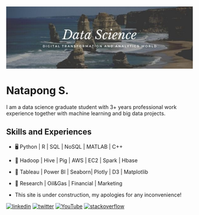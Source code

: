 ![](https://github.com/iamnatapong55/iamnatapong55/blob/main/Banner.jpg)

# Natapong S.
I am a data science graduate student with 3+ years professional work experience together with machine learning and big data projects.

## Skills and Experiences
* 🖥 Python | R | SQL | NoSQL | MATLAB | C++
* 💾 Hadoop | Hive | Pig | AWS | EC2 | Spark | Hbase
* 🌅 Tableau | Power BI | Seaborn| Plotly | D3 | Matplotlib
* 🧰 Research | Oil&Gas | Financial | Marketing

* This site is under construction, my apologies for any inconvenience!

[<img src='https://cdn.jsdelivr.net/npm/simple-icons@3.0.1/icons/linkedin.svg' alt='linkedin' height='40'>](https://www.linkedin.com/in/https://www.linkedin.com/in/natapongsornprom//)  [<img src='https://cdn.jsdelivr.net/npm/simple-icons@3.0.1/icons/twitter.svg' alt='twitter' height='40'>](https://twitter.com/https://twitter.com/iambank345) [<img src='https://cdn.jsdelivr.net/npm/simple-icons@3.0.1/icons/youtube.svg' alt='YouTube' height='40'>](https://www.youtube.com/channel/bank) [<img src='https://cdn.jsdelivr.net/npm/simple-icons@3.0.1/icons/stackoverflow.svg' alt='stackoverflow' height='40'>](https://stackoverflow.com/users/bank) 





